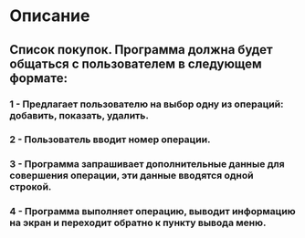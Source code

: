 # Описание
## Список покупок. Программа должна будет общаться с пользователем в следующем формате:

### 1 - Предлагает пользователю на выбор одну из операций: добавить, показать, удалить.
### 2 - Пользователь вводит номер операции.
### 3 - Программа запрашивает дополнительные данные для совершения операции, эти данные вводятся одной строкой.
### 4 - Программа выполняет операцию, выводит информацию на экран и переходит обратно к пункту вывода меню.